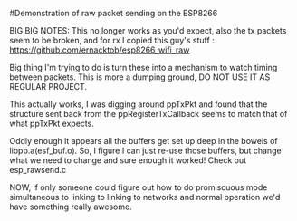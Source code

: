 #Demonstration of raw packet sending on the ESP8266

BIG BIG NOTES: This no longer works as you'd expect, also the tx packets seem to be broken, and for rx I copied this guy's stuff : https://github.com/ernacktob/esp8266_wifi_raw

Big thing I'm trying to do is turn these into a mechanism to watch timing between packets.  This is more a dumping ground, DO NOT USE IT AS REGULAR PROJECT.

This actually works, I was digging around ppTxPkt and found that the structure sent back from the ppRegisterTxCallback seems to match that of what ppTxPkt expects. 

Oddly enough it appears all the buffers get set up deep in the bowels of libpp.a(esf_buf.o).  So, I figure I can just re-use those buffers, but change what we need to change and sure enough it worked!  Check out esp_rawsend.c

NOW, if only someone could figure out how to do promiscuous mode simultaneous to linking to linking to networks and normal operation we'd have something really awesome. 
